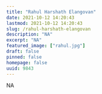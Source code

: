 ```yaml
---
title: "Rahul Harshath Elangovan"
date: 2021-10-12 14:20:43
lastmod: 2021-10-12 14:20:43
slug: /rahul-harshath-elangovan
description: "NA"
excerpt: "NA"
featured_image: ["rahul.jpg"]
draft: false
pinned: false
homepage: false
uuid: 9843
---
```

NA
